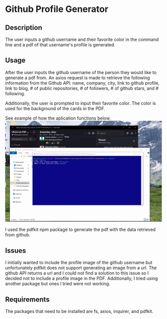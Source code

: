 # Github Profile Generator

## Description

The user inputs a github username and their favorite color in the command line and a pdf of that username's profile is generated. 

## Usage

After the user inputs the github username of the person they would like to generate a pdf from. An axios request is made to retrieve the following information from the Github API: name, company, city, link to github profile, link to blog, # of public repositories, # of followers, # of github stars, and # following. 

Additionally, the user is prompted to input their favorite color. The color is used for the background of the cards in the PDF. 

See example of how the aplication functions below. 
![Pdf profile generator](Profile-Generator.GIF)

I used the pdfkit npm package to generate the pdf with the data retrieved from github. 

## Issues

 I initially wanted to include the profile image of the github username but unfortunately pdfkit does not support generating an image from a url. The github API returns a url and I could not find a solution to this issue so I decided not to include a profile image in the PDF. Additionally, I tried using another package but ones I tried were not working. 

## Requirements

The packages that need to be installed are fs, axios, inquirer, and pdfkit. 

